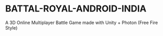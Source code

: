 # BATTAL-ROYAL-ANDROID-INDIA
A 3D Online Multiplayer Battle Game made with Unity + Photon (Free Fire Style)

